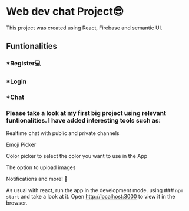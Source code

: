 # Web dev chat Project😎

This project was created using React, Firebase and semantic UI.

## Funtionalities

### *Register💻

### *Login

### *Chat

### Please take a look at my first big project using relevant funtionalities. I have added interesting tools such as:

Realtime chat with public and private channels

Emoji Picker

Color picker to select the color you want to use in the App

The option to upload images

Notifications and more! 👊 

As usual with react, run the app in the development mode. using ### `npm start` and take a look at it.
Open [http://localhost:3000](http://localhost:3000) to view it in the browser.





